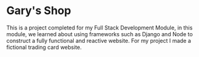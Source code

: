 # Gary's Shop

This is a project completed for my Full Stack Development Module, in this module, we learned about using frameworks such as Django and Node to construct a fully functional and reactive website. For my project I made a fictional trading card website.
